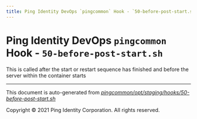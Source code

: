 ```yaml
---
title: Ping Identity DevOps `pingcommon` Hook - `50-before-post-start.sh`
---
```


# Ping Identity DevOps `pingcommon` Hook - `50-before-post-start.sh`
 This is called after the start or restart sequence has finished and before
 the server within the container starts

---
This document is auto-generated from _[pingcommon/opt/staging/hooks/50-before-post-start.sh](https://github.com/pingidentity/pingidentity-docker-builds/blob/master/pingcommon/opt/staging/hooks/50-before-post-start.sh)_

Copyright © 2021 Ping Identity Corporation. All rights reserved.
